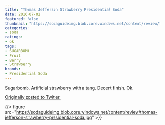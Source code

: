 ```yaml
---
title: "Thomas Jefferson Strawberry Presidential Soda"
date: 2016-07-02
featured: false
thumbnail: "https://sodaguideimg.blob.core.windows.net/content/review/thumbs/thomas-jefferson-strawberry-presidential-soda.jpg"
categories:
- soda
ratings:
- ok
tags:
- SUGARBOMB
- Fruit
- Berry
- Strawberry
brands:
- Presidential Soda
---
```


Sugarbomb. Artificial strawberry with a tang. Decent finish. Ok.

[Originally posted to Twitter.](https://twitter.com/Cavorter/status/749295283566030849)

{{< figure src="https://sodaguideimg.blob.core.windows.net/content/review/thomas-jefferson-strawberry-presidential-soda.jpg" >}}
